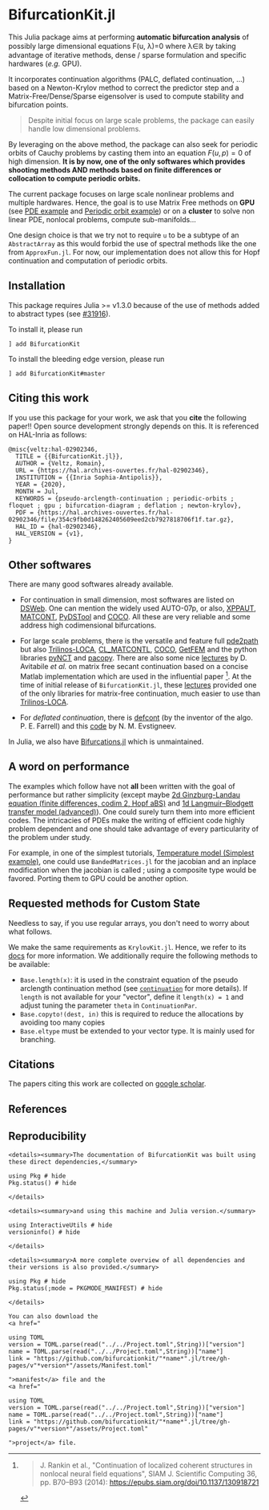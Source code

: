 # BifurcationKit.jl

This Julia package aims at performing **automatic bifurcation analysis** of possibly large dimensional equations F(u, λ)=0 where λ∈ℝ by taking advantage of iterative methods, dense / sparse formulation and specific hardwares (*e.g.* GPU).

It incorporates continuation algorithms (PALC, deflated continuation, ...) based on a Newton-Krylov method to correct the predictor step and a Matrix-Free/Dense/Sparse eigensolver is used to compute stability and bifurcation points.

> Despite initial focus on large scale problems, the package can easily handle low dimensional problems.

By leveraging on the above method, the package can also seek for periodic orbits of Cauchy problems by casting them into an equation $F(u,p)=0$ of high dimension. **It is by now, one of the only softwares which provides shooting methods AND methods based on finite differences or collocation to compute periodic orbits.**

The current package focuses on large scale nonlinear problems and multiple hardwares. Hence, the goal is to use Matrix Free methods on **GPU** (see [PDE example](https://bifurcationkit.github.io/BifurcationKitDocs.jl/dev/tutorials/tutorials2b/#d-Swift-Hohenberg-equation-(non-local)-on-the-GPU,-periodic-BC-(Advanced)) and [Periodic orbit example](https://bifurcationkit.github.io/BifurcationKitDocs.jl/dev/tutorials/tutorialsCGL/#Continuation-of-periodic-orbits-on-the-GPU-(Advanced))) or on a **cluster** to solve non linear PDE, nonlocal problems, compute sub-manifolds...

One design choice is that we try not to require `u` to be a subtype of an `AbstractArray` as this would forbid the use of spectral methods like the one from `ApproxFun.jl`. For now, our implementation does not allow this for Hopf continuation and computation of periodic orbits.

## Installation

This package requires Julia >= v1.3.0 because of the use of methods added to abstract types (see [#31916](https://github.com/JuliaLang/julia/pull/31916)).

To install it, please run

`] add BifurcationKit`

To install the bleeding edge version, please run

`] add BifurcationKit#master`

## Citing this work
If you use this package for your work, we ask that you **cite** the following paper!! Open source development strongly depends on this. It is referenced on HAL-Inria as follows:

```
@misc{veltz:hal-02902346,
  TITLE = {{BifurcationKit.jl}},
  AUTHOR = {Veltz, Romain},
  URL = {https://hal.archives-ouvertes.fr/hal-02902346},
  INSTITUTION = {{Inria Sophia-Antipolis}},
  YEAR = {2020},
  MONTH = Jul,
  KEYWORDS = {pseudo-arclength-continuation ; periodic-orbits ; floquet ; gpu ; bifurcation-diagram ; deflation ; newton-krylov},
  PDF = {https://hal.archives-ouvertes.fr/hal-02902346/file/354c9fb0d148262405609eed2cb7927818706f1f.tar.gz},
  HAL_ID = {hal-02902346},
  HAL_VERSION = {v1},
}
```

## Other softwares

There are many good softwares already available.

- For continuation in small dimension, most softwares are listed on [DSWeb](https://dsweb.siam.org/Software). One can mention the widely used AUTO-07p, or also, [XPPAUT](http://www.math.pitt.edu/~bard/xpp/xpp.html), [MATCONT](https://sourceforge.net/projects/matcont/), [PyDSTool](https://github.com/robclewley/pydstool) and [COCO](https://sourceforge.net/projects/cocotools/). All these are very reliable and some address high codimensional bifurcations.

- For large scale problems, there is the versatile and feature full [pde2path](http://www.staff.uni-oldenburg.de/hannes.uecker/pde2path/) but also [Trilinos-LOCA](https://trilinos.github.io/nox_and_loca.html), [CL_MATCONTL](https://github.com/careljonkhout/cl_matcontL), [COCO](https://sourceforge.net/projects/cocotools/), [GetFEM](https://getfem.org/userdoc/model_continuation.html) and the python libraries [pyNCT](https://pypi.org/project/PyNCT/) and [pacopy](https://github.com/nschloe/pacopy). There are also some nice [lectures](https://zenodo.org/record/3821169#.Y-zsAy8w08Q) by D. Avitabile *et al.* on matrix free secant continuation based on a concise Matlab implementation which are used in the influential paper [^Rankin]. At the time of initial release of `BifurcationKit.jl`, these [lectures](https://zenodo.org/record/3821169#.Y-zsAy8w08Q) provided one of the only libraries for matrix-free continuation, much easier to use than [Trilinos-LOCA](https://trilinos.github.io/nox_and_loca.html).
- For *deflated continuation*, there is [defcont](https://bitbucket.org/pefarrell/defcon/src/master/) (by the inventor of the algo. P. E. Farrell) and this [code](https://github.com/evstigneevnm/deflated_continuation) by N. M. Evstigneev.

In Julia, we also have [Bifurcations.jl](https://github.com/tkf/Bifurcations.jl) which is unmaintained.

## A word on performance

The examples which follow have not **all** been written with the goal of performance but rather simplicity (except maybe [2d Ginzburg-Landau equation (finite differences, codim 2, Hopf aBS)](@ref) and [1d Langmuir–Blodgett transfer model (advanced)](@ref)). One could surely turn them into more efficient codes. The intricacies of PDEs make the writing of efficient code highly problem dependent and one should take advantage of every particularity of the problem under study.

For example, in one of the simplest tutorials, [Temperature model (Simplest example)](@ref), one could use `BandedMatrices.jl` for the jacobian and an inplace modification when the jacobian is called ; using a composite type would be favored. Porting them to GPU could be another option.

## Requested methods for Custom State
Needless to say, if you use regular arrays, you don't need to worry about what follows.

We make the same requirements as `KrylovKit.jl`. Hence, we refer to its [docs](https://jutho.github.io/KrylovKit.jl/stable/#Package-features-and-alternatives-1) for more information. We additionally require the following methods to be available:

- `Base.length(x)`: it is used in the constraint equation of the pseudo arclength continuation method (see [`continuation`](@ref) for more details). If `length` is not available for your "vector", define it `length(x) = 1` and adjust tuning the parameter `theta` in `ContinuationPar`.
- `Base.copyto!(dest, in)` this is required to reduce the allocations by avoiding too many copies
- `Base.eltype` must be extended to your vector type. It is mainly used for branching.

## Citations
The papers citing this work are collected on [google scholar](https://scholar.google.fr/scholar?hl=fr&as_sdt=2005&cites=159498619004863176%2C8662907770106865595&scipsc=&as_ylo=&as_yhi=).

## References

[^Rankin]:> J. Rankin et al., "Continuation of localized coherent structures in nonlocal neural field equations", SIAM J. Scientific Computing 36, pp. B70–B93 (2014): https://epubs.siam.org/doi/10.1137/130918721

## Reproducibility
```@raw html
<details><summary>The documentation of BifurcationKit was built using these direct dependencies,</summary>
```
```@example
using Pkg # hide
Pkg.status() # hide
```
```@raw html
</details>
```
```@raw html
<details><summary>and using this machine and Julia version.</summary>
```
```@example
using InteractiveUtils # hide
versioninfo() # hide
```
```@raw html
</details>
```
```@raw html
<details><summary>A more complete overview of all dependencies and their versions is also provided.</summary>
```
```@example
using Pkg # hide
Pkg.status(;mode = PKGMODE_MANIFEST) # hide
```
```@raw html
</details>
```
```@raw html
You can also download the
<a href="
```
```@eval
using TOML
version = TOML.parse(read("../../Project.toml",String))["version"]
name = TOML.parse(read("../../Project.toml",String))["name"]
link = "https://github.com/bifurcationkit/"*name*".jl/tree/gh-pages/v"*version*"/assets/Manifest.toml"
```
```@raw html
">manifest</a> file and the
<a href="
```
```@eval
using TOML
version = TOML.parse(read("../../Project.toml",String))["version"]
name = TOML.parse(read("../../Project.toml",String))["name"]
link = "https://github.com/bifurcationkit/"*name*".jl/tree/gh-pages/v"*version*"/assets/Project.toml"
```
```@raw html
">project</a> file.
```
